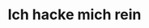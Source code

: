 ---
templateKey: 'index-page'
newPage: false
title: Ich hacke mich rein
stage:
    image: ../img/chaya.jpg
    headline: Willkommen!
    subHeadline: Bei uns steht Ihr Hund im Vordergrund! Wir bieten alles, damit sich Ihr treuer Begleiter rundum wohl fühlt
    buttonText: Mehr anzeigen
    buttonTarget: /blog-overview/
wideTeaser:
    headline: Wir stellen uns vor
    description: Lorem ipsum dolor sit amet, consectetur adipisicing elit. Accusamus architecto cum dolorem
                 enim ex id itaque nisi obcaecati quo similique! Amet distinctio eaque explicabo, fugiat hic
                 iure possimus praesentium quibusdam repellendus veniam? Accusamus aspernatur commodi
                 cupiditate eum officiis perferendis quam, quisquam tempore. Aliquid aspernatur corporis
                 deleniti eius facere id nulla perspiciatis quae sapiente tenetur totam, ullam! Adipisci
                 alias aliquam amet asperiores aut debitis distinctio dolor eligendi, error est eveniet
                 exercitationem explicabo illum iure magnam molestiae numquam, placeat quasi quo voluptatum.
lrteasers:
  - image: img/chaya.jpg
    imageAlt: Hund Chaya
    headline: Artgerechte Hundehaltung
    paragraph: Hier werde ich ausführlich über artgerechte Hundehaltung berichten und so schnell wie möglich die Texte liefern.
  - image: img/chaya.jpg
    imageAlt: Hund Chaya
    headline: Artgerechte Hundehaltung
    paragraph: Hier werde ich ausführlich über artgerechte Hundehaltung berichten und so schnell wie möglich die Texte liefern.
  - image: img/chaya.jpg
    imageAlt: Hund Chaya
    headline: Artgerechte Hundehaltung
    paragraph: Hier werde ich ausführlich über artgerechte Hundehaltung berichten und so schnell wie möglich die Texte liefern.
featuredProducts:
  - image: img/products/dog1.jpg
    headline: Anifit Produkte
  - image: img/products/dog2.jpg
    headline: Unser Blog
  - image: img/products/dog2.jpg
    headline: Hundephysiotherapie
---